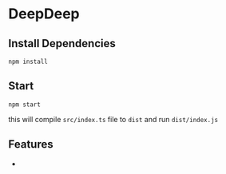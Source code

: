 # DeepDeep

## Install Dependencies
```
npm install
```

## Start
```
npm start
```
this will compile `src/index.ts` file to `dist` and run `dist/index.js`
## Features
- 
